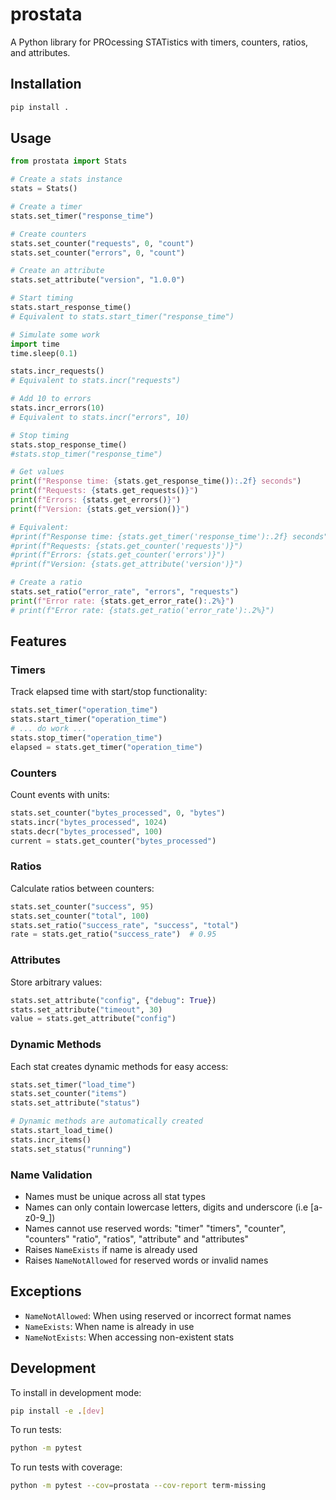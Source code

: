 # prostata

A Python library for PROcessing STATistics with timers, counters, ratios, and attributes.

## Installation

```bash
pip install .
```

## Usage

```python
from prostata import Stats

# Create a stats instance
stats = Stats()

# Create a timer
stats.set_timer("response_time")

# Create counters
stats.set_counter("requests", 0, "count")
stats.set_counter("errors", 0, "count")

# Create an attribute
stats.set_attribute("version", "1.0.0")

# Start timing
stats.start_response_time()  
# Equivalent to stats.start_timer("response_time")

# Simulate some work
import time
time.sleep(0.1)

stats.incr_requests()        
# Equivalent to stats.incr("requests")

# Add 10 to errors
stats.incr_errors(10)
# Equivalent to stats.incr("errors", 10)

# Stop timing
stats.stop_response_time()
#stats.stop_timer("response_time")

# Get values
print(f"Response time: {stats.get_response_time()):.2f} seconds")
print(f"Requests: {stats.get_requests()}")
print(f"Errors: {stats.get_errors()}")
print(f"Version: {stats.get_version()}")

# Equivalent:
#print(f"Response time: {stats.get_timer('response_time'):.2f} seconds")
#print(f"Requests: {stats.get_counter('requests')}")
#print(f"Errors: {stats.get_counter('errors')}")
#print(f"Version: {stats.get_attribute('version')}")

# Create a ratio
stats.set_ratio("error_rate", "errors", "requests")
print(f"Error rate: {stats.get_error_rate():.2%}")
# print(f"Error rate: {stats.get_ratio('error_rate'):.2%}")

```

## Features

### Timers
Track elapsed time with start/stop functionality:

```python
stats.set_timer("operation_time")
stats.start_timer("operation_time")
# ... do work ...
stats.stop_timer("operation_time")
elapsed = stats.get_timer("operation_time")
```

### Counters
Count events with units:

```python
stats.set_counter("bytes_processed", 0, "bytes")
stats.incr("bytes_processed", 1024)
stats.decr("bytes_processed", 100)
current = stats.get_counter("bytes_processed")
```

### Ratios
Calculate ratios between counters:

```python
stats.set_counter("success", 95)
stats.set_counter("total", 100)
stats.set_ratio("success_rate", "success", "total")
rate = stats.get_ratio("success_rate")  # 0.95
```

### Attributes
Store arbitrary values:

```python
stats.set_attribute("config", {"debug": True})
stats.set_attribute("timeout", 30)
value = stats.get_attribute("config")
```

### Dynamic Methods
Each stat creates dynamic methods for easy access:

```python
stats.set_timer("load_time")
stats.set_counter("items")
stats.set_attribute("status")

# Dynamic methods are automatically created
stats.start_load_time()
stats.incr_items()
stats.set_status("running")
```

### Name Validation
- Names must be unique across all stat types
- Names can only contain lowercase letters, digits and underscore (i.e [a-z0-9_])
- Names cannot use reserved words: "timer" "timers", "counter", "counters" "ratio", "ratios", "attribute" and "attributes"
- Raises `NameExists` if name is already used
- Raises `NameNotAllowed` for reserved words or invalid names

## Exceptions

- `NameNotAllowed`: When using reserved or incorrect format names
- `NameExists`: When name is already in use
- `NameNotExists`: When accessing non-existent stats

## Development

To install in development mode:

```bash
pip install -e .[dev]
```

To run tests:

```bash
python -m pytest
```

To run tests with coverage:

```bash
python -m pytest --cov=prostata --cov-report term-missing
```
